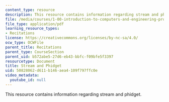 ```yaml
---
content_type: resource
description: This resource contains information regarding stream and phidget.
file: /media/courses/1-00-introduction-to-computers-and-engineering-problem-solving-spring-2012/50828062d611b146aea4109f797ffc0e_MIT1_00S12_REC_9.pdf
file_type: application/pdf
learning_resource_types:
- Recitations
license: https://creativecommons.org/licenses/by-nc-sa/4.0/
ocw_type: OCWFile
parent_title: Recitations
parent_type: CourseSection
parent_uid: b572abe5-27d6-eb43-bbfc-f09bfe5f3397
resourcetype: Document
title: Stream and Phidget
uid: 50828062-d611-b146-aea4-109f797ffc0e
video_metadata:
  youtube_id: null
---
```

This resource contains information regarding stream and phidget.